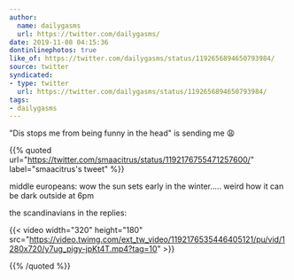 ```yaml
---
author:
  name: dailygasms
  url: https://twitter.com/dailygasms/
date: 2019-11-08 04:15:36
dontinlinephotos: true
like_of: https://twitter.com/dailygasms/status/1192656894650793984/
source: twitter
syndicated:
- type: twitter
  url: https://twitter.com/dailygasms/status/1192656894650793984/
tags:
- dailygasms
---
```


"Dis stops me from being funny in the head" is sending me 😩 

{{% quoted url="https://twitter.com/smaacitrus/status/1192176755471257600/" label="smaacitrus's tweet" %}}

middle europeans: wow the sun sets early in the winter..... weird how it can be dark outside at 6pm

the scandinavians in the replies: 

{{< video width="320" height="180" src="https://video.twimg.com/ext_tw_video/1192176535446405121/pu/vid/1280x720/y7ug_pigy-jpKt4T.mp4?tag=10" >}}

{{% /quoted %}}
